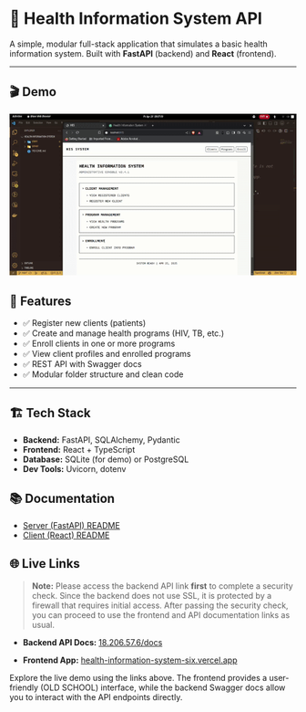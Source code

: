 # 🏥 Health Information System API

A simple, modular full-stack application that simulates a basic health information system. Built with **FastAPI** (backend) and **React** (frontend).

---
## 🎬 Demo

![Demo GIF](demo/demo.gif)


## 📌 Features

- ✅ Register new clients (patients)
- ✅ Create and manage health programs (HIV, TB, etc.)
- ✅ Enroll clients in one or more programs
- ✅ View client profiles and enrolled programs
- ✅ REST API with Swagger docs
- ✅ Modular folder structure and clean code

---

## 🏗️ Tech Stack

- **Backend:** FastAPI, SQLAlchemy, Pydantic
- **Frontend:** React + TypeScript 
- **Database:** SQLite (for demo) or PostgreSQL
- **Dev Tools:** Uvicorn, dotenv


## 📚 Documentation

- [Server (FastAPI) README](./server/README.md)
- [Client (React) README](./client/README.md)


## 🌐 Live Links

> **Note:** Please access the backend API link **first** to complete a security check. Since the backend does not use SSL, it is protected by a firewall that requires initial access. After passing the security check, you can proceed to use the frontend and API documentation links as usual.

- **Backend API Docs:** [18.206.57.6/docs](https://18.206.57.6/docs)

- **Frontend App:** [health-information-system-six.vercel.app](https://health-information-system-six.vercel.app/)


Explore the live demo using the links above. The frontend provides a user-friendly (OLD SCHOOL) interface, while the backend Swagger docs allow you to interact with the API endpoints directly.